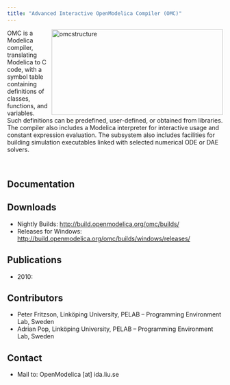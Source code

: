```yaml
---
title: "Advanced Interactive OpenModelica Compiler (OMC)"
---
```

<p><a href="/images/M_images/omc-structure.jpg" target="_blank"><img title="omcstructure" src="/images/M_images/omc-structure.jpg" alt="omcstructure" width="400" height="200" align="right" border="0" /></a></p>
<p>OMC is a Modelica compiler, translating Modelica to C code, with a symbol table containing definitions of classes, functions, and variables. Such definitions can be predefined, user-defined, or obtained from libraries. The compiler also includes a Modelica interpreter for interactive usage and constant expression evaluation. The subsystem also includes facilities for building simulation executables linked with selected numerical ODE or DAE solvers.</p>
<p>&nbsp;</p>
<h2>Documentation</h2>
<h2>Downloads</h2>
<ul>
<li>Nightly Builds: <a title="Nightly Builds" href="http://build.openmodelica.org/omc/builds/" target="_blank">http://build.openmodelica.org/omc/builds/</a></li>
<li>Releases for Windows: <a title="Lastest Releases" href="http://build.openmodelica.org/omc/builds/windows/releases/" target="_blank">http://build.openmodelica.org/omc/builds/windows/releases/</a></li>
</ul>
<h2>Publications</h2>
<ul>
<li>2010:</li>
</ul>
<h2>Contributors</h2>
<ul>
<li>Peter Fritzson, Linköping University, PELAB – Programming Environment Lab, Sweden</li>
<li>Adrian Pop, Linköping University, PELAB – Programming Environment Lab, Sweden</li>
</ul>
<h2>Contact</h2>
<ul>
<li>Mail to: OpenModelica [at] ida.liu.se</li>
</ul>